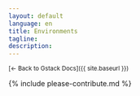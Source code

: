 ```yaml
---
layout: default
language: en
title: Environments
tagline:
description:
---
```

<small>[← Back to Gstack Docs]({{ site.baseurl }})</small>

{% include please-contribute.md %}
